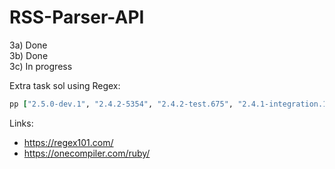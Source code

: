 # RSS-Parser-API

3a) Done \
3b) Done \
3c) In progress

Extra task sol using Regex:

```ruby
pp ["2.5.0-dev.1", "2.4.2-5354", "2.4.2-test.675", "2.4.1-integration.1"].select! { |e| e.match('[0-9]+.[0-9]+.[0-9]+-[0-9]+') }
```

Links:

- https://regex101.com/
- https://onecompiler.com/ruby/

